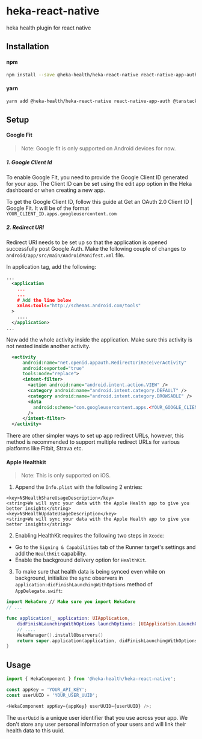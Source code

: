 # heka-react-native

heka health plugin for react native

## Installation

#### npm

```sh
npm install --save @heka-health/heka-react-native react-native-app-auth @tanstack/react-query axios dayjs
```

#### yarn

```sh
yarn add @heka-health/heka-react-native react-native-app-auth @tanstack/react-query axios dayjs
```

## Setup

<!-- Please refer to the platform specific setup for `react-native-app-auth`
- [iOS](https://github.com/FormidableLabs/react-native-app-auth#ios-setup)
- [Android](https://github.com/FormidableLabs/react-native-app-auth#android-setup)
 -->

#### Google Fit

> Note: Google fit is only supported on Android devices for now.

##### 1. Google Client Id

To enable Google Fit, you need to provide the Google Client ID generated for your app. The Client ID can be set using the edit app option in the Heka dashboard or when creating a new app.

To get the Google Client ID, follow this guide at Get an OAuth 2.0 Client ID | Google Fit. It will be of the format `YOUR_CLIENT_ID.apps.googleusercontent.com`

##### 2. Redirect URI

Redirect URI needs to be set up so that the application is opened successfully post Google Auth. Make the following couple of changes to `android/app/src/main/AndroidManifest.xml` file.

In application tag, add the following:

```xml
...
  <application
    ...
    ...
    # Add the line below
    xmlns:tools="http://schemas.android.com/tools"
  >
    ....
  </application>
...
```

Now add the whole activity inside the application. Make sure this activity is not nested inside another activity.

```xml
  <activity
      android:name="net.openid.appauth.RedirectUriReceiverActivity"
      android:exported="true"
      tools:node="replace">
      <intent-filter>
        <action android:name="android.intent.action.VIEW" />
        <category android:name="android.intent.category.DEFAULT" />
        <category android:name="android.intent.category.BROWSABLE" />
        <data
          android:scheme="com.googleusercontent.apps.<YOUR_GOOGLE_CLIENT_ID>"
        />
      </intent-filter>
  </activity>
```

There are other simpler ways to set up app redirect URLs, however, this method is recommended to support multiple redirect URLs for various platforms like Fitbit, Strava etc.

#### Apple Healthkit

> Note: This is only supported on iOS.

1. Append the `Info.plist` with the following 2 entries:

```
<key>NSHealthShareUsageDescription</key>
<string>We will sync your data with the Apple Health app to give you better insights</string>
<key>NSHealthUpdateUsageDescription</key>
<string>We will sync your data with the Apple Health app to give you better insights</string>
```

2. Enabling HealthKit requires the following two steps in `Xcode`:

- Go to the `Signing & Capabilities` tab of the Runner target's settings and add the `HealthKit` capability.
- Enable the background delivery option for `HealthKit`.

3. To make sure that health data is being synced even while on background, initialize the sync observers in `application:didFinishLaunchingWithOptions` method of `AppDelegate.swift`:

```swift
import HekaCore // Make sure you import HekaCore
// ...

func application(_ application: UIApplication,
    didFinishLaunchingWithOptions launchOptions: [UIApplication.LaunchOptionsKey: Any]?) -> Bool {
    // ....
    HekaManager().installObservers()
    return super.application(application, didFinishLaunchingWithOptions: launchOptions)
}
```

## Usage

```typescript
import { HekaComponent } from '@heka-health/heka-react-native';

const appKey = 'YOUR_API_KEY';
const userUUID = 'YOUR_USER_UUID';

<HekaComponent appKey={appKey} userUUID={userUUID} />;
```

The `userUuid` is a unique user identifier that you use across your app. We don't store any user personal information of your users and will link their health data to this uuid.
